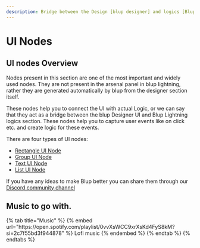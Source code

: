 ```yaml
---
description: Bridge between the Design [blup designer] and logics [Blup Logics].
---
```


# UI Nodes

## UI nodes Overview

Nodes present in this section are one of the most important and widely used nodes. They are not present in the arsenal panel in blup lightning, rather they are generated automatically by blup from the designer section itself.&#x20;

These nodes help you to connect the UI with actual Logic, or we can say that they act as a bridge between the blup Designer UI and Blup Lightning logics section. These nodes help you to capture user events like on click etc. and create logic for these events.

There are four types of UI nodes:

* [Rectangle UI Node](rectangle-ui-node.md)
* [Group UI Node](group-ui-node.md)
* [Text UI Node](text-ui-node.md)
* [List UI Node](list-ui-node.md)



If you have any ideas to make Blup better you can share them through our [Discord community channel ](https://discord.com/channels/940632966093234176/965313562425823303)

## Music to go with.
 
<div class="container">
  {% tab title="Music" %}
  {% embed url="https://open.spotify.com/playlist/0vvXsWCC9xrXsKd4FyS8kM?si=2c7f55bd3f944878" %}
  Lofi music
  {% endembed %}
  {% endtab %}
  {% endtabs %}
</div>